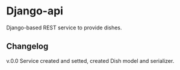 # Django-api

Django-based REST service to provide dishes.
## Changelog

 v.0.0
 Service created and setted, created Dish model and serializer.
